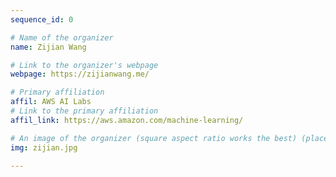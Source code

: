 ```yaml
---
sequence_id: 0

# Name of the organizer
name: Zijian Wang

# Link to the organizer's webpage
webpage: https://zijianwang.me/

# Primary affiliation
affil: AWS AI Labs
# Link to the primary affiliation
affil_link: https://aws.amazon.com/machine-learning/

# An image of the organizer (square aspect ratio works the best) (place in the `assets/img/organizers` directory)
img: zijian.jpg

---
```

